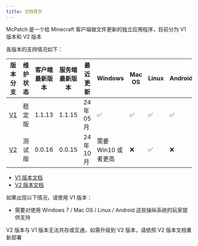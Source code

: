 ```yaml
---
title: 文档首页
---
```


McPatch 是一个给 Minecraft 客户端做文件更新的独立应用程序，目前分为 V1 版本和 V2 版本

各版本的支持情况如下：

| 版本分支 | 维护状态 | 客户端最新版本 | 服务端最新版本 | 最近更新 | Windows | Mac OS | Linux | Android |
| --- | --- | --- | --- | --- | --- | --- | --- | --- |
| [V1](/docs/v1/start.md) | 稳定版 | 1.1.13 | 1.1.15 | 24年05月 | ✅ | ✅ | ✅ | ✅ |
| [V2](/docs/v2/start.md) | 测试版 | 0.0.16 | 0.0.15 | 24年10月 | 需要 Win10 或者更高 | ❌ | ✅ | ❌ |

- [V1 版本文档](/docs/v1-old/start.md)
- [V2 版本文档](/docs/v2/start.md)

如果出现以下情况，请使用 V1 版本：

- 需要对使用 Windows 7 / Mac OS / Linux / Android 这些操纵系统的玩家提供支持

V2 版本与 V1 版本无法共存或互通，如需升级到 V2 版本，请依照 V2 版本文档重新部署
